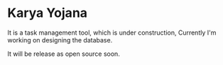 # Karya Yojana

It is a task management tool, which is under construction, Currently I'm working on designing the database.

It will be release as open source soon.
